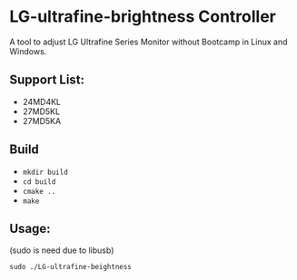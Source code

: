 # LG-ultrafine-brightness Controller
A tool to adjust LG Ultrafine Series Monitor without Bootcamp in Linux and Windows.

## Support List:
* 24MD4KL
* 27MD5KL
* 27MD5KA

## Build
* `mkdir build`
* `cd build`
* `cmake ..`
* `make`
## Usage:
(sudo is need due to libusb)

`sudo ./LG-ultrafine-beightness`


